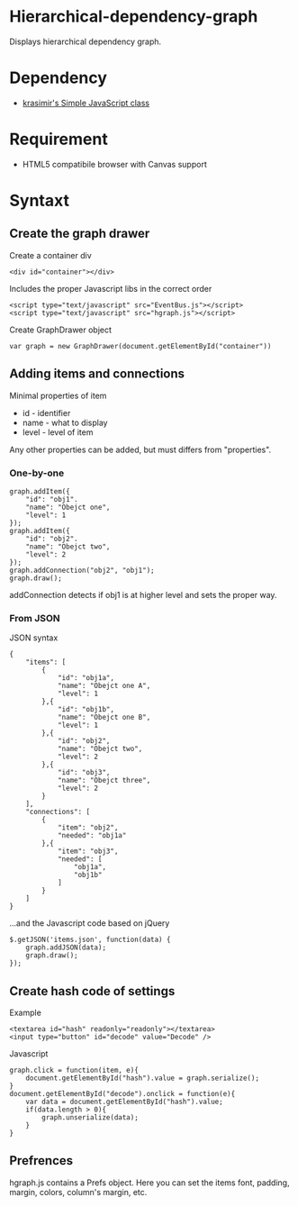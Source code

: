 Hierarchical-dependency-graph
=============================

Displays hierarchical dependency graph.

# Dependency

* [krasimir's Simple JavaScript class][]

# Requirement

* HTML5 compatibile browser with Canvas support

# Syntaxt

## Create the graph drawer

Create a container div

	<div id="container"></div>

Includes the proper Javascript libs in the correct order

 	<script type="text/javascript" src="EventBus.js"></script>
	<script type="text/javascript" src="hgraph.js"></script>

Create GraphDrawer object

	var graph = new GraphDrawer(document.getElementById("container"))

## Adding items and connections

Minimal properties of item
* id - identifier
* name - what to display
* level - level of item

Any other properties can be added, but must differs from "properties".

### One-by-one

	graph.addItem({
		"id": "obj1".
		"name": "Obejct one",
		"level": 1
	});
	graph.addItem({
		"id": "obj2".
		"name": "Obejct two",
		"level": 2
	});
	graph.addConnection("obj2", "obj1");
	graph.draw();

addConnection detects if obj1 is at higher level and sets the proper way.

### From JSON
	
JSON syntax
	
	{
		"items": [
			{
				"id": "obj1a",
				"name": "Obejct one A",
				"level": 1
			},{
				"id": "obj1b",
				"name": "Obejct one B",
				"level": 1
			},{
				"id": "obj2",
				"name": "Obejct two",
				"level": 2
			},{
				"id": "obj3",
				"name": "Obejct three",
				"level": 2
			}
		],
		"connections": [
			{
				"item": "obj2",
				"needed": "obj1a"
			},{
				"item": "obj3",
				"needed": [
					"obj1a",
					"obj1b"
				]
			}
		]
	}

...and the Javascript code based on jQuery

	$.getJSON('items.json', function(data) {
		graph.addJSON(data);
		graph.draw();
	});

## Create hash code of settings

Example

	<textarea id="hash" readonly="readonly"></textarea>
	<input type="button" id="decode" value="Decode" />

Javascript

	graph.click = function(item, e){
		document.getElementById("hash").value = graph.serialize();
	}
	document.getElementById("decode").onclick = function(e){
		var data = document.getElementById("hash").value;
		if(data.length > 0){
			graph.unserialize(data);
		}
	}

## Prefrences

hgraph.js contains a Prefs object. Here you can set the items font, padding, margin, colors, column's margin, etc.

[krasimir's Simple JavaScript class]: https://github.com/krasimir/EventBus